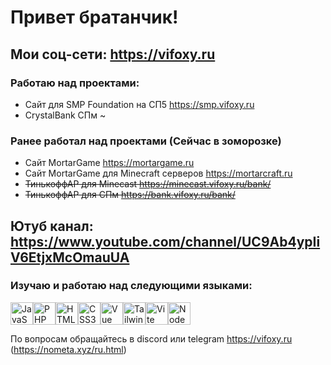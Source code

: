 # Привет братанчик!

## Мои соц-сети: https://vifoxy.ru

### Работаю над проектами:
- Сайт для SMP Foundation на СП5 https://smp.vifoxy.ru
- CrystalBank СПм ~

### Ранее работал над проектами (Сейчас в зоморозке)
- Сайт MortarGame https://mortargame.ru
- Сайт MortarGame для Minecraft серверов https://mortarcraft.ru
- ~~ТинькоффАР для Minecast https://minecast.vifoxy.ru/bank/~~
- ~~ТинькоффАР для СПм https://bank.vifoxy.ru/bank/~~

## Ютуб канал: https://www.youtube.com/channel/UC9Ab4ypIiV6EtjxMcOmauUA

### Изучаю и работаю над следующими языками:
<p align="left">
<a href="https://developer.mozilla.org/en-US/docs/Web/JavaScript" target="_blank" rel="noreferrer"><img src="https://raw.githubusercontent.com/danielcranney/readme-generator/main/public/icons/skills/javascript-colored.svg" width="36" height="36" alt="JavaScript" /></a><a href="https://www.php.net/" target="_blank" rel="noreferrer"><img src="https://raw.githubusercontent.com/danielcranney/readme-generator/main/public/icons/skills/php-colored.svg" width="36" height="36" alt="PHP" /></a><a href="https://developer.mozilla.org/en-US/docs/Glossary/HTML5" target="_blank" rel="noreferrer"><img src="https://raw.githubusercontent.com/danielcranney/readme-generator/main/public/icons/skills/html5-colored.svg" width="36" height="36" alt="HTML5" /></a><a href="https://www.w3.org/TR/CSS/#css" target="_blank" rel="noreferrer"><img src="https://raw.githubusercontent.com/danielcranney/readme-generator/main/public/icons/skills/css3-colored.svg" width="36" height="36" alt="CSS3" /></a><a href="https://vuejs.org/" target="_blank" rel="noreferrer"><img src="https://raw.githubusercontent.com/danielcranney/readme-generator/main/public/icons/skills/vuejs-colored.svg" width="36" height="36" alt="Vue" /></a><a href="https://tailwindcss.com/" target="_blank" rel="noreferrer"><img src="https://raw.githubusercontent.com/danielcranney/readme-generator/main/public/icons/skills/tailwindcss-colored.svg" width="36" height="36" alt="TailwindCSS" /></a><a href="https://vitejs.dev/" target="_blank" rel="noreferrer"><img src="https://raw.githubusercontent.com/danielcranney/readme-generator/main/public/icons/skills/vite-colored.svg" width="36" height="36" alt="Vite" /></a><a href="https://nodejs.org/en/" target="_blank" rel="noreferrer"><img src="https://raw.githubusercontent.com/danielcranney/readme-generator/main/public/icons/skills/nodejs-colored.svg" width="36" height="36" alt="NodeJS" /></a>
</p>

По вопросам обращайтесь в discord или telegram https://vifoxy.ru (https://nometa.xyz/ru.html)
